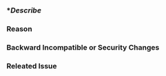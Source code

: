 ### **Describe*

### **Reason**

### **Backward Incompatible or Security Changes**

### **Releated Issue**
